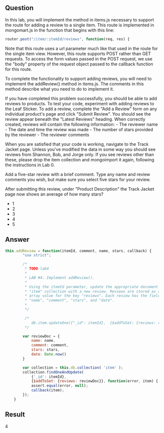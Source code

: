 
## Question

In this lab, you will implement the method in items.js necessary to support the route for adding a review to a single item. This route is implemented in mongomart.js in the function that begins with this line:

~~~javascript
router.post("/item/:itemId/reviews", function(req, res) {
~~~

Note that this route uses a url parameter much like that used in the route for the single item view. However, this route supports POST rather than GET requests. To access the form values passed in the POST request, we use the "body" property of the request object passed to the callback function for this route.

To complete the functionality to support adding reviews, you will need to implement the addReview() method in items.js. The comments in this method describe what you need to do to implement it.

If you have completed this problem successfully, you should be able to add reviews to products. To test your code, experiment with adding reviews to the Leaf Sticker. To add a review, complete the "Add a Review" form on any individual product's page and click "Submit Review". You should see the review appear beneath the "Latest Reviews" heading. When correctly created, reviews will contain the following information: - The reviewer name - The date and time the review was made - The number of stars provided by the reviewer - The reviewer comments

When you are satisfied that your code is working, navigate to the Track Jacket page. Unless you've modified the data in some way you should see reviews from Shannon, Bob, and Jorge only. If you see reviews other than these, please drop the item collection and mongoimport it again, following the instructions in Lab 0.

Add a five-star review with a brief comment. Type any name and review comments you wish, but make sure you select five stars for your review.

After submitting this review, under "Product Description" the Track Jacket page now shows an average of how many stars?

- 1
- 2
- 3
- 4
- 5

## Answer

~~~javascript
this.addReview = function(itemId, comment, name, stars, callback) {
        "use strict";

        /*
         * TODO-lab4
         *
         * LAB #4: Implement addReview().
         *
         * Using the itemId parameter, update the appropriate document in the
         * "item" collection with a new review. Reviews are stored as an
         * array value for the key "reviews". Each review has the fields:
         * "name", "comment", "stars", and "date".
         *
         */

         /*
            db.item.updateOne({"_id": itemId},  {$addToSet: {reviews: reviewDoc}})
         */

        var reviewDoc = {
            name: name,
            comment: comment,
            stars: stars,
            date: Date.now()
        }

        var collection = this.db.collection( 'item' );
        collection.findOneAndUpdate(
            {'_id': itemId},
            {$addToSet: {reviews: reviewDoc}}, function(error, item) {
            assert.equal(error, null);
            callback(item);
        });
    }
~~~

## Result

4



